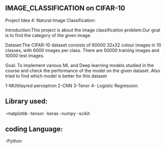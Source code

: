 ## IMAGE_CLASSIFICATION on CIFAR-10

Project Idea 4: Natural Image Classification:

Introduction:This project is about the image classification problem.Our goal is to find the category of the given image.

Dataset:The CIFAR-10 dataset consists of 60000 32x32 colour images in 10 classes, with 6000 images per class. There are 50000 training images and 10000 test images.

Goal: To implement various ML and Deep learning models studied in the course and check the performance of the model on the given dataset.
Also tried to find which  model is better for this dataset


1-MUltilayred perceptron
2-CNN
3-Tenor
4- Logistic Regression.

## Library used:
 -matplotlib
 -tensor
 -keras
 -numpy
 -scikit
 
 ## coding Language:
 -Python
 
